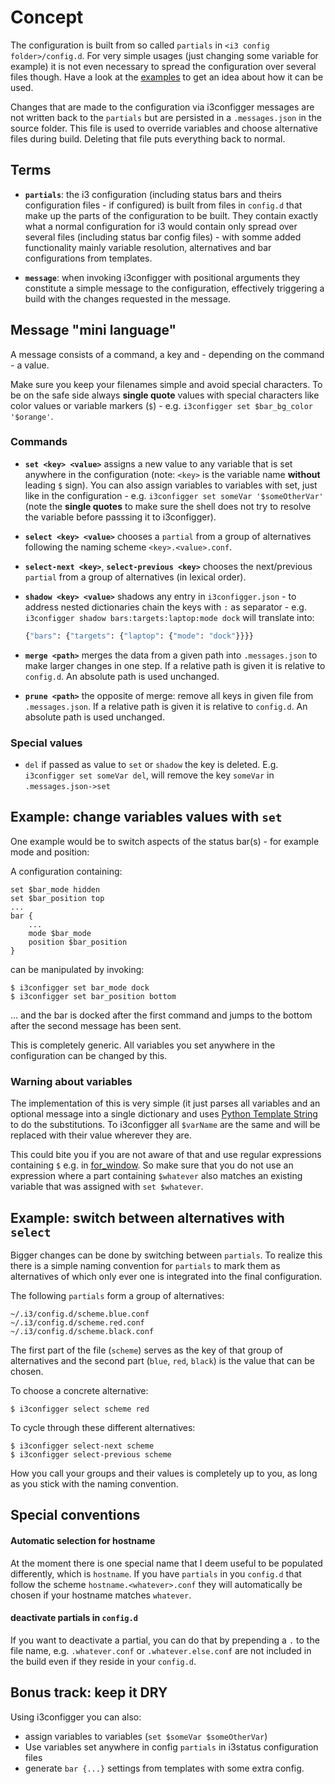 # Concept

The configuration is built from so called `partials` in `<i3 config folder>/config.d`. For very simple usages (just changing some variable for example) it is not even necessary to spread the configuration over several files though. Have a look at the [examples](https://github.com/obestwalter/i3configger/tree/master/examples) to get an idea about how it can be used.

Changes that are made to the configuration via i3configger messages are not written back to the `partials` but are persisted in a `.messages.json` in the source folder. This file is used to override variables and choose alternative files during build. Deleting that file puts everything back to normal.

## Terms

* **`partials`**: the i3 configuration (including status bars and theirs configuration files - if configured) is built from files in `config.d` that make up the parts of the configuration to be built. They contain exactly what a normal configuration for i3 would contain only spread over several files (including status bar config files) - with somme added functionality mainly variable resolution, alternatives and bar configurations from templates.

* **`message`**: when invoking i3configger with positional arguments they constitute a simple message to the configuration, effectively triggering a build with the changes requested in the message.

## Message "mini language"

A message consists of a command, a  key and - depending on the command - a value.

Make sure you keep your filenames simple and avoid special characters. To be on the safe side always **single quote** values with special characters like color values or variable markers (`$`) - e.g. `i3configger set $bar_bg_color '$orange'`.

### Commands

* **`set <key> <value>`** assigns a new value to any variable that is set anywhere in the configuration (note: `<key>` is the variable name **without** leading `$` sign). You can also assign variables to variables with set, just like in the configuration - e.g. `i3configger set someVar '$someOtherVar'` (note the **single quotes** to make sure the shell does not try to resolve the variable before passsing it to i3configger).

* **`select <key> <value>`** chooses a `partial` from a group of alternatives following the naming scheme `<key>.<value>.conf`.

* **`select-next <key>`**, **`select-previous <key>`** chooses the next/previous `partial` from a group of alternatives (in lexical order).

* **`shadow <key> <value>`** shadows any entry in `i3configger.json` - to address nested dictionaries chain the keys with `:` as separator - e.g. `i3configger shadow bars:targets:laptop:mode dock` will translate into:
    ```python
    {"bars": {"targets": {"laptop": {"mode": "dock"}}}}
    ```

* **`merge <path>`** merges the data from a given path into `.messages.json` to make larger changes in one step. If a relative path is given it is relative to `config.d`. An absolute path is used unchanged.

* **`prune <path>`** the opposite of merge: remove all keys in given file from `.messages.json`. If a relative path is given it is relative to `config.d`. An absolute path is used unchanged.

### Special values

* `del` if passed as value to `set` or `shadow` the key is deleted. E.g. `i3configger set someVar del`, will remove the key `someVar` in `.messages.json->set`

## Example: change variables values with `set`

One example would be to switch aspects of the status bar(s) - for example mode and position:

A configuration containing:

```text
set $bar_mode hidden
set $bar_position top
...
bar {
    ...
    mode $bar_mode
    position $bar_position
}
```

can be manipulated by invoking:

```text
$ i3configger set bar_mode dock
$ i3configger set bar_position bottom
```

... and the bar is docked after the first command and jumps to the bottom after the second message has been sent.

This is completely generic. All variables you set anywhere in the configuration can be changed by this.

### Warning about variables

The implementation of this is very simple (it just parses all variables and an optional message into a single dictionary and uses [Python Template String](https://docs.python.org/2/library/string.html#template-strings) to do the substitutions. To i3configger all `$varName` are the same and will be replaced with their value wherever they are.

This could bite you if you are not aware of that and use regular expressions containing `$` e.g. in [for_window](https://i3wm.org/docs/userguide.html#for_window). So make sure that you do not use an expression where a part containing `$whatever` also matches an existing variable that was assigned with `set $whatever`.

## Example: switch between alternatives with `select`

Bigger changes can be done by switching between `partials`. To realize this there is a simple naming convention for `partials` to mark them as alternatives of which only ever one is integrated into the final configuration.

The following `partials` form a group of alternatives:

    ~/.i3/config.d/scheme.blue.conf
    ~/.i3/config.d/scheme.red.conf
    ~/.i3/config.d/scheme.black.conf

The first part of the file (`scheme`) serves as the key of that group of alternatives and the second part (`blue`, `red`, `black`) is the value that can be chosen.

To choose a concrete alternative:

```text
$ i3configger select scheme red
```

To cycle through these different alternatives:

```text
$ i3configger select-next scheme
$ i3configger select-previous scheme
```

How you call your groups and their values is completely up to you, as long as you stick with the naming convention.

## Special conventions

#### Automatic selection for hostname

At the moment there is one special name that I deem useful to be populated differently, which is `hostname`. If you have `partials` in you `config.d` that follow the scheme `hostname.<whatever>.conf` they will automatically be chosen if your hostname matches `whatever`.

#### deactivate partials in `config.d`

If you want to deactivate a partial, you can do that by prepending a `.` to the file name, e.g. `.whatever.conf` or `.whatever.else.conf` are not included in the build even if they reside in your `config.d`.

## Bonus track: keep it DRY

Using i3configger you can also:

* assign variables to variables (`set $someVar $someOtherVar`)
* Use variables set anywhere in config `partials` in i3status configuration files
* generate `bar {...}` settings from templates with some extra config.
